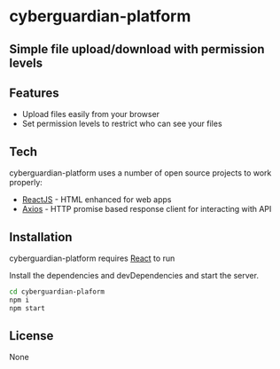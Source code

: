 # cyberguardian-platform
## Simple file upload/download with permission levels

## Features

- Upload files easily from your browser
- Set permission levels to restrict who can see your files

## Tech

cyberguardian-platform uses a number of open source projects to work properly:

- [ReactJS] - HTML enhanced for web apps
- [Axios] - HTTP promise based response client for interacting with API

## Installation

cyberguardian-platform requires [React](https://react.dev/) to run

Install the dependencies and devDependencies and start the server.

```sh
cd cyberguardian-plaform
npm i
npm start
```

## License

None

   [ReactJS]: <https://react.dev/>
   [Axios]: <https://axios-http.com/docs/intro>
